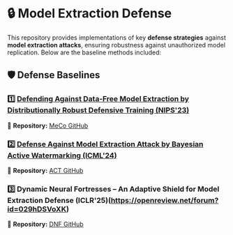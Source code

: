 # 🔒 Model Extraction Defense  

This repository provides implementations of key **defense strategies** against **model extraction attacks**, ensuring robustness against unauthorized model replication. Below are the baseline methods included:

## 🛡 Defense Baselines  

### 1️⃣ [**Defending Against Data-Free Model Extraction by Distributionally Robust Defensive Training (NIPS'23)**](https://proceedings.neurips.cc/paper_files/paper/2023/hash/0207c9ea9faf66c6e892c3fa3c167b75-Abstract-Conference.html)  
🔗 **Repository:** [MeCo GitHub](https://github.com/joey-wang123/DFME-DRO)  

### 2️⃣ [**Defense Against Model Extraction Attack by Bayesian Active Watermarking (ICML'24)**](https://openreview.net/forum?id=EFtNP211X3)  
🔗 **Repository:** [ACT GitHub](https://github.com/joey-wang123/Bayes-Active-Watermark/tree/main)  

### 3️⃣ **Dynamic Neural Fortresses – An Adaptive Shield for Model Extraction Defense (ICLR'25)**(https://openreview.net/forum?id=029hDSVoXK)  
🔗 **Repository:** [DNF GitHub](https://github.com/SYCodeShare/Dynamic-Neural-Fortresses)  



